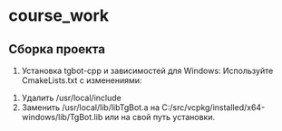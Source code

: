 # course_work
## Сборка проекта
1) Установка tgbot-cpp и зависимостей
для Windows:
Используйте CmakeLists.txt с изменениями:
1. Удалить /usr/local/include
2. Заменить /usr/local/lib/libTgBot.a на C:/src/vcpkg/installed/x64-windows/lib/TgBot.lib или на свой путь установки.
